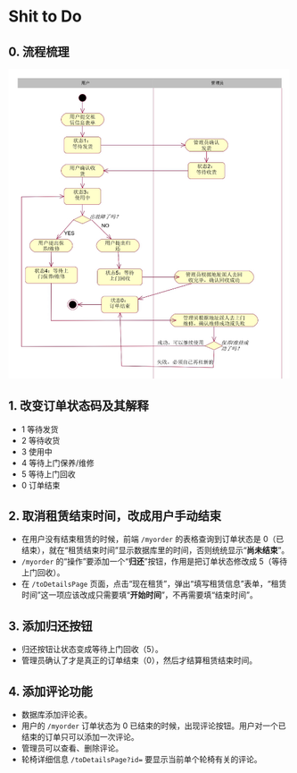 # Shit to Do

## 0. 流程梳理

![flow.jpg](src%2Fmain%2Fwebapp%2Fstatic%2Fimg%2Fflow.jpg)

## 1. 改变订单状态码及其解释

- 1 等待发货
- 2 等待收货
- 3 使用中
- 4 等待上门保养/维修
- 5 等待上门回收
- 0 订单结束

## 2. 取消租赁结束时间，改成用户手动结束

- 在用户没有结束租赁的时候，前端 `/myorder` 的表格查询到订单状态是 0（已结束），就在“租赁结束时间”显示数据库里的时间，否则统统显示“**尚未结束**”。
-  `/myorder` 的“操作”要添加一个“**归还**”按钮，作用是把订单状态修改成 5（等待上门回收）。
- 在 `/toDetailsPage` 页面，点击“现在租赁”，弹出“填写租赁信息”表单，“租赁时间”这一项应该改成只需要填“**开始时间**”，不再需要填“结束时间”。

## 3. 添加归还按钮

- 归还按钮让状态变成等待上门回收（5）。
- 管理员确认了才是真正的订单结束（0），然后才结算租赁结束时间。

## 4. 添加评论功能

- 数据库添加评论表。
- 用户的 `/myorder` 订单状态为 0 已结束的时候，出现评论按钮。用户对一个已结束的订单只可以添加一次评论。
- 管理员可以查看、删除评论。
- 轮椅详细信息 `/toDetailsPage?id=` 要显示当前单个轮椅有关的评论。
